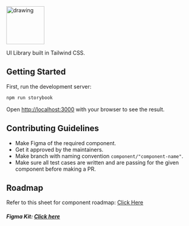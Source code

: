 <img src="https://i.imgur.com/nRl78Bi.png" alt="drawing" width="100"/>

UI Library built in Tailwind CSS.

## Getting Started
First, run the development server:
```bash
npm run storybook
```

Open [http://localhost:3000](http://localhost:3000) with your browser to see the result.

## Contributing Guidelines
- Make Figma of the required component.
- Get it approved by the maintainers.
- Make branch with naming convention `component/"component-name"`.
- Make sure all test cases are written and are passing for the given component before making a PR.

## Roadmap
Refer to this sheet for component roadmap: [Click Here](https://docs.google.com/spreadsheets/d/1eg06iaYaKYxdXXVgXFCMaXoksoINoIzkUExI8yFtEGQ/edit#gid=0)
##### Figma Kit: [Click here](https://www.figma.com/file/QubOaPCo1THShJFASJtkGQ/GlazeUI-Figma-Kit?node-id=0:1)
